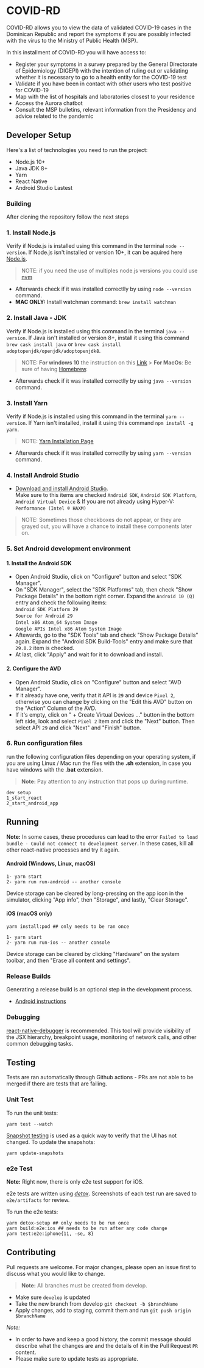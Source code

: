 # COVID-RD

COVID-RD allows you to view the data of validated COVID-19 cases in the Dominican Republic and report the symptoms if you are possibly infected with the virus to the Ministry of Public Health (MSP).

In this installment of COVID-RD you will have access to:

- Register your symptoms in a survey prepared by the General Directorate of Epidemiology (DIGEPI) with the intention of ruling out or validating whether it is necessary to go to a health entity for the COVID-19 test
- Validate if you have been in contact with other users who test positive for COVID-19
- Map with the list of hospitals and laboratories closest to your residence
- Access the Aurora chatbot
- Consult the MSP bulletins, relevant information from the Presidency and advice related to the pandemic

## Developer Setup

Here's a list of technologies you need to run the project:

- Node.js 10+
- Java JDK 8+
- Yarn
- React Native
- Android Studio Lastest

### Building

After cloning the repository follow the next steps

### 1. Install Node.js

Verify if Node.js is installed using this command in the terminal `node --version`.
If Node.js isn't installed or version 10+, it can be aquired here [Node.js](https://nodejs.org/en/download/).

> NOTE:
> if you need the use of multiples node.js versions you could use [nvm](https://github.com/nvm-sh/nvm/blob/master/README.md)

- Afterwards check if it was installed correctlly by using `node --version` command.
- **MAC ONLY:** Install watchman command: `brew install watchman`

### 2. Install Java - JDK

Verify if Node.js is installed using this command in the terminal `java --version`.
If Java isn't installed or version 8+, install it using this command `brew cask install java` or `brew cask install adoptopenjdk/openjdk/adoptopenjdk8`.

> NOTE:
> **For windows 10** the instruction on this [Link](https://devwithus.com/install-java-windows-10/) > **For MacOs**: Be sure of having [Homebrew](https://brew.sh/).

- Afterwards check if it was installed correctlly by using `java --version` command.

### 3. Install Yarn

Verify if Node.js is installed using this command in the terminal `yarn --version`.
If Yarn isn't installed, install it using this command `npm install -g yarn`.

> NOTE: [Yarn Installation Page](https://yarnpkg.com/getting-started/install)

- Afterwards check if it was installed correctlly by using `yarn --version` command.

### 4. Install Android Studio

- [Download and install Android Studio](https://developer.android.com/studio/index.html).\
  Make sure to this items are checked `Android SDK`, `Android SDK Platform`, `Android Virtual Device` & If you are not already using Hyper-V: `Performance (Intel ® HAXM)`

> NOTE: Sometimes those checkboxes do not appear, or they are grayed out, you will have a chance to install these components later on.

### 5. Set Android development environment

#### 1. Install the Android SDK

- Open Android Studio, click on "Configure" button and select "SDK Manager".
- On "SDK Manager", select the "SDK Platforms" tab, then check "Show Package Details" in the bottom right corner. Expand the `Android 10 (Q)` entry and check the following items: \
  `Android SDK Platform 29` \
  `Source for Android 29` \
  `Intel x86 Atom_64 System Image` \
  `Google APIs Intel x86 Atom System Image`
- Aftewards, go to the "SDK Tools" tab and check "Show Package Details" again. Expand the "Android SDK Build-Tools" entry and make sure that `29.0.2` item is checked.
- At last, click "Apply" and wait for it to download and install.

#### 2. Configure the AVD

- Open Android Studio, click on "Configure" button and select "AVD Manager".
- If it already have one, verify that it API is `29` and device `Pixel 2`, otherwise you can change by clicking on the "Edit this AVD" button on the "Action" Column of the AVD.
- If it's empty, click on " + Create Virtual Devices ..." button in the bottom left side, look and select `Pixel 2` item and click the "Next" button. Then select API `29` and click "Next" and "Finish" button.

### 6. Run configuration files

run the following configuration files depending on your operating system, if you are using Linux / Mac run the files with the **.sh** extension, in case you have windows with the **.bat** extension.

> **Note:** Pay attention to any instruction that pops up during runtime.

```
dev_setup
1_start_react
2_start_android_app
```

## Running

**Note:** In some cases, these procedures can lead to the error `Failed to load bundle - Could not connect to development server`. In these cases, kill all other react-native processes and try it again.

#### Android (Windows, Linux, macOS)

```
1- yarn start
2- yarn run run-android -- another console
```

Device storage can be cleared by long-pressing on the app icon in the simulator, clicking "App info", then "Storage", and lastly, "Clear Storage".

#### iOS (macOS only)

```
yarn install:pod ## only needs to be ran once

1- yarn start
2- yarn run run-ios -- another console
```

Device storage can be cleared by clicking "Hardware" on the system toolbar, and then "Erase all content and settings".

### Release Builds

Generating a release build is an optional step in the development process.

- [Android instructions](https://reactnative.dev/docs/signed-apk-android)

### Debugging

[react-native-debugger](https://github.com/jhen0409/react-native-debugger) is recommended. This tool will provide visibility of the JSX hierarchy, breakpoint usage, monitoring of network calls, and other common debugging tasks.

## Testing

Tests are ran automatically through Github actions - PRs are not able to be merged if there are tests that are failing.

### Unit Test

To run the unit tests:

```
yarn test --watch
```

[Snapshot testing](https://jestjs.io/docs/en/snapshot-testing) is used as a quick way to verify that the UI has not changed. To update the snapshots:

```
yarn update-snapshots
```

### e2e Test

**Note:** Right now, there is only e2e test support for iOS.

e2e tests are written using [_detox_](https://github.com/wix/Detox). Screenshots of each test run are saved to `e2e/artifacts` for review.

To run the e2e tests:

```
yarn detox-setup ## only needs to be run once
yarn build:e2e:ios ## needs to be run after any code change
yarn test:e2e:iphone{11, -se, 8}
```

## Contributing

Pull requests are welcome. For major changes, please open an issue first to discuss what you would like to change.

> **Note:** All branches must be created from develop.

- Make sure `develop` is updated
- Take the new branch from develop `git checkout -b $branchName`
- Apply changes, add to staging, commit them and run `git push origin $branchName`

_Note:_

- In order to have and keep a good history, the commit message should describe what the changes are and the details of it in the Pull Request `PR` content.
- Please make sure to update tests as appropriate.

